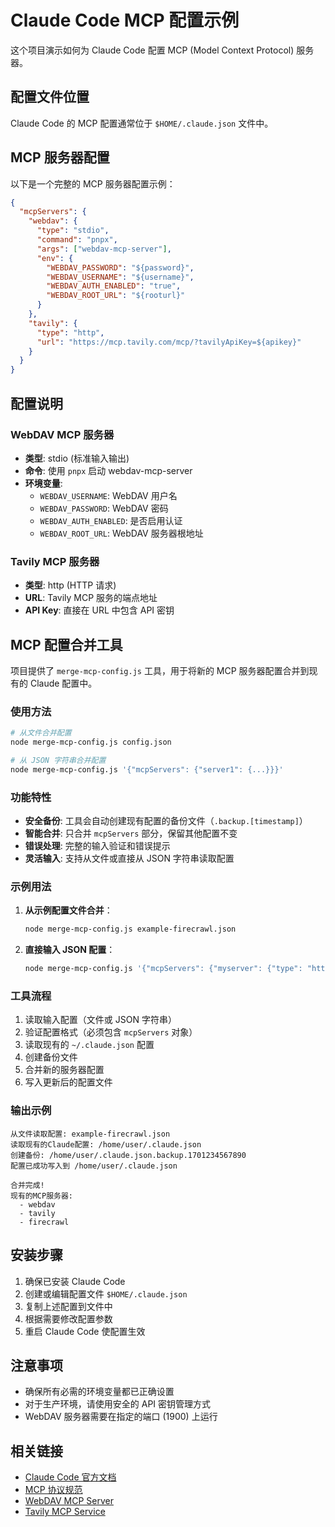 # Claude Code MCP 配置示例

这个项目演示如何为 Claude Code 配置 MCP (Model Context Protocol) 服务器。

## 配置文件位置

Claude Code 的 MCP 配置通常位于 `$HOME/.claude.json` 文件中。

## MCP 服务器配置

以下是一个完整的 MCP 服务器配置示例：

```json
{
  "mcpServers": {
    "webdav": {
      "type": "stdio",
      "command": "pnpx",
      "args": ["webdav-mcp-server"],
      "env": {
        "WEBDAV_PASSWORD": "${password}",
        "WEBDAV_USERNAME": "${username}",
        "WEBDAV_AUTH_ENABLED": "true",
        "WEBDAV_ROOT_URL": "${rooturl}"
      }
    },
    "tavily": {
      "type": "http",
      "url": "https://mcp.tavily.com/mcp/?tavilyApiKey=${apikey}"
    }
  }
}
```

## 配置说明

### WebDAV MCP 服务器

- **类型**: stdio (标准输入输出)
- **命令**: 使用 `pnpx` 启动 webdav-mcp-server
- **环境变量**:
  - `WEBDAV_USERNAME`: WebDAV 用户名
  - `WEBDAV_PASSWORD`: WebDAV 密码
  - `WEBDAV_AUTH_ENABLED`: 是否启用认证
  - `WEBDAV_ROOT_URL`: WebDAV 服务器根地址

### Tavily MCP 服务器

- **类型**: http (HTTP 请求)
- **URL**: Tavily MCP 服务的端点地址
- **API Key**: 直接在 URL 中包含 API 密钥

## MCP 配置合并工具

项目提供了 `merge-mcp-config.js` 工具，用于将新的 MCP 服务器配置合并到现有的 Claude 配置中。

### 使用方法

```bash
# 从文件合并配置
node merge-mcp-config.js config.json

# 从 JSON 字符串合并配置
node merge-mcp-config.js '{"mcpServers": {"server1": {...}}}'
```

### 功能特性

- **安全备份**: 工具会自动创建现有配置的备份文件（`.backup.[timestamp]`）
- **智能合并**: 只合并 `mcpServers` 部分，保留其他配置不变
- **错误处理**: 完整的输入验证和错误提示
- **灵活输入**: 支持从文件或直接从 JSON 字符串读取配置

### 示例用法

1. **从示例配置文件合并**：

   ```bash
   node merge-mcp-config.js example-firecrawl.json
   ```

2. **直接输入 JSON 配置**：
   ```bash
   node merge-mcp-config.js '{"mcpServers": {"myserver": {"type": "http", "url": "https://example.com/mcp"}}}'
   ```

### 工具流程

1. 读取输入配置（文件或 JSON 字符串）
2. 验证配置格式（必须包含 `mcpServers` 对象）
3. 读取现有的 `~/.claude.json` 配置
4. 创建备份文件
5. 合并新的服务器配置
6. 写入更新后的配置文件

### 输出示例

```
从文件读取配置: example-firecrawl.json
读取现有的Claude配置: /home/user/.claude.json
创建备份: /home/user/.claude.json.backup.1701234567890
配置已成功写入到 /home/user/.claude.json

合并完成!
现有的MCP服务器:
  - webdav
  - tavily
  - firecrawl
```

## 安装步骤

1. 确保已安装 Claude Code
2. 创建或编辑配置文件 `$HOME/.claude.json`
3. 复制上述配置到文件中
4. 根据需要修改配置参数
5. 重启 Claude Code 使配置生效

## 注意事项

- 确保所有必需的环境变量都已正确设置
- 对于生产环境，请使用安全的 API 密钥管理方式
- WebDAV 服务器需要在指定的端口 (1900) 上运行

## 相关链接

- [Claude Code 官方文档](https://docs.claude.com/)
- [MCP 协议规范](https://modelcontextprotocol.io/)
- [WebDAV MCP Server](https://github.com/your-webdav-mcp-repo)
- [Tavily MCP Service](https://tavily.com/)
